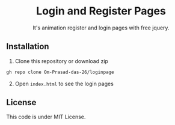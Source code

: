 <h1 align="center"> Login and Register Pages</h1>
<p align="center">It's animation register and login pages with free jquery.</p>


## Installation
1. Clone this repository or download zip
```bash
gh repo clone Om-Prasad-das-26/loginpage
```
2. Open `index.html` to see the login pages

## License
This code is under MIT License.
